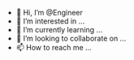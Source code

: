 - 👋 Hi, I’m @Engineer
- 👀 I’m interested in ...
- 🌱 I’m currently learning ...
- 💞️ I’m looking to collaborate on ...
- 📫 How to reach me ...

<!---
Engineer/Engineer is a ✨ special ✨ repository because its `README.md` (this file) appears on your GitHub profile.
You can click the Preview link to take a look at your changes.
--->
